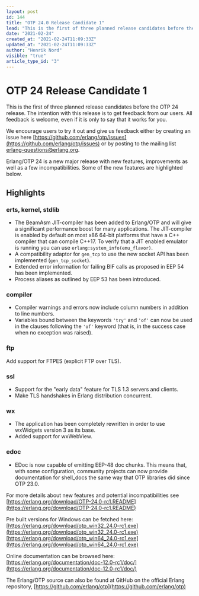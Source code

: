 ```yaml
---
layout: post
id: 144
title: "OTP 24.0 Release Candidate 1"
lead: "This is the first of three planned release candidates before the OTP 24 release."
date: "2021-02-24"
created_at: "2021-02-24T11:09:33Z"
updated_at: "2021-02-24T11:09:33Z"
author: "Henrik Nord"
visible: "true"
article_type_id: "3"
---
```


# OTP 24 Release Candidate 1

This is the first of three planned release candidates before the OTP 24 release.
 The intention with this release is to get feedback from our users. All feedback is welcome, even if it is only to say that it works for you.

We encourage users to try it out and give us feedback either by creating an issue here [https://github.com/erlang/otp/issues](https://github.com/erlang/otp/issues)
 or by posting to the mailing list [erlang-questions@erlang.org](mailto:erlang-questions@erlang.org).

Erlang/OTP 24 is a new major release with new features, improvements as well as a few incompatibilities. Some of the new
 features are highlighted below.

## Highlights

### erts, kernel, stdlib
* The BeamAsm JIT-compiler has been added to Erlang/OTP and will give a significant performance boost for many applications.
 The JIT-compiler is enabled by default on most x86 64-bit platforms that have a C++ compiler that can compile C++17.
 To verify that a JIT enabled emulator is running you can use `erlang:system_info(emu_flavor)`.
* A compatibility adaptor for `gen_tcp` to use the new socket API has been implemented (`gen_tcp_socket`).
* Extended error information for failing BIF calls as proposed in EEP 54 has been implemented.
* Process aliases as outlined by EEP 53 has been introduced.

### compiler
* Compiler warnings and errors now include column numbers in addition to line numbers.
* Variables bound between the keywords `'try'` and `'of'` can now be used in the clauses following the `'of'` keyword
 (that is, in the success case when no exception was raised).

### ftp

Add support for FTPES (explicit FTP over TLS).

### ssl
* Support for the "early data" feature for TLS 1.3 servers and clients.
* Make TLS handshakes in Erlang distribution concurrent.

### wx
* The application has been completely rewritten in order
 to use wxWidgets version 3 as its base.
* Added support for wxWebView.

### edoc
* EDoc is now capable of emitting EEP-48 doc chunks. This means that, with some configuration, community projects
 can now provide documentation for shell_docs the same way that OTP libraries did since OTP 23.0.

For more details about new features and potential incompatibilities see
[https://erlang.org/download/OTP-24.0-rc1.README](https://erlang.org/download/OTP-24.0-rc1.README)

Pre built versions for Windows can be fetched here:
[https://erlang.org/download/otp_win32_24.0-rc1.exe](https://erlang.org/download/otp_win32_24.0-rc1.exe)
[https://erlang.org/download/otp_win64_24.0-rc1.exe](https://erlang.org/download/otp_win64_24.0-rc1.exe)

Online documentation can be browsed here:
[https://erlang.org/documentation/doc-12.0-rc1/doc/](https://erlang.org/documentation/doc-12.0-rc1/doc/)

The Erlang/OTP source can also be found at GitHub on the official Erlang repository,
[https://github.com/erlang/otp](https://github.com/erlang/otp)
